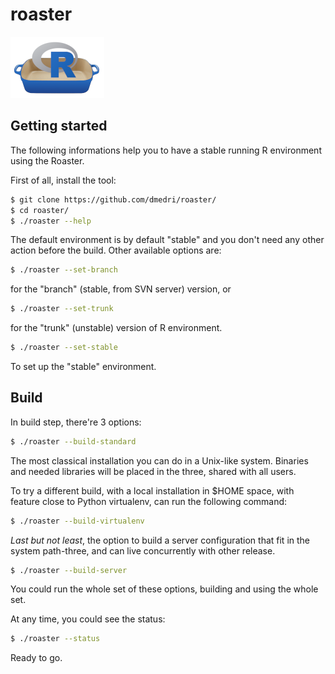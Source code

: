 # roaster

![](../images/roaster-logo.png)

## Getting started

The following informations help you to have a stable running
R environment using the Roaster.

First of all, install the tool:

```bash
$ git clone https://github.com/dmedri/roaster/
$ cd roaster/
$ ./roaster --help
```

The default environment is by default "stable" and you don't need any
other action before the build. Other available options are:

```bash
$ ./roaster --set-branch
```

for the "branch" (stable, from SVN server) version, or

```bash
$ ./roaster --set-trunk
```
for the "trunk" (unstable) version of R environment.

```bash
$ ./roaster --set-stable
```
To set up the "stable" environment.

## Build

In build step, there're 3 options:

```bash
$ ./roaster --build-standard
```

The most classical installation you can do in a Unix-like system.
Binaries and needed libraries will be placed in the three, shared with all
users.

To try a different build, with a local installation in $HOME space, with
feature close to Python virtualenv, can run the following command:

```bash
$ ./roaster --build-virtualenv
```

_Last but not least_, the option to build a server configuration that
fit in the system path-three, and can live concurrently with other release.

```bash
$ ./roaster --build-server
```

You could run the whole set of these options, building and using the whole set.

At any time, you could see the status:

```bash
$ ./roaster --status
```

Ready to go.
